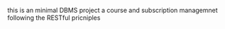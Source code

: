 this is an minimal DBMS project 
a course and subscription managemnet 
following the RESTful pricniples